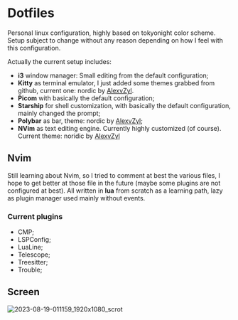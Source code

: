 # Dotfiles
Personal linux configuration, highly based on tokyonight color scheme. Setup subject to change without any reason depending on how I feel with this configuration. 

Actually the current setup includes:
- **i3** window manager: Small editing from the default configuration;
- **Kitty** as terminal emulator, I just added some themes grabbed from github, current one: nordic by [AlexvZyl](https://github.com/AlexvZyl/nordic.nvim).
- **Picom** with basically the default configuration;
- **Starship** for shell customization, with basically the default configuration, mainly changed the prompt;
- **Polybar** as bar, theme: nordic by [AlexvZyl](https://github.com/AlexvZyl/nordic.nvim);
- **NVim** as text editing engine. Currently highly customized (of course). Current theme: noridic by [AlexvZyl](https://github.com/AlexvZyl/nordic.nvim)

## Nvim
Still learning about Nvim, so I tried to comment at best the various files, I hope to get better at those file in the future (maybe some plugins are not configured at best).
All written in **lua** from scratch as a learning path, lazy as plugin manager used mainly without events.

### Current plugins
- CMP;
- LSPConfig;
- LuaLine;
- Telescope;
- Treesitter;
- Trouble;

## Screen
![2023-08-19-011159_1920x1080_scrot](https://github.com/Glareascum/dotfiles/assets/49961900/8aa29edb-0fad-46f4-8f8f-f1411499baca)

